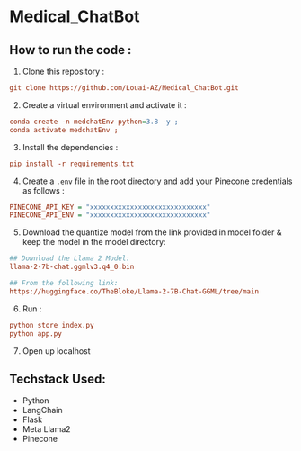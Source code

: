 # Medical_ChatBot   

## How to run the code :


1. Clone this repository :
```ini
git clone https://github.com/Louai-AZ/Medical_ChatBot.git
```

2. Create a virtual environment and activate it :
```ini
conda create -n medchatEnv python=3.8 -y ;
conda activate medchatEnv ;
```
3. Install the dependencies : 
```ini
pip install -r requirements.txt
```
4. Create a `.env` file in the root directory and add your Pinecone credentials as follows :

```ini
PINECONE_API_KEY = "xxxxxxxxxxxxxxxxxxxxxxxxxxxxx"
PINECONE_API_ENV = "xxxxxxxxxxxxxxxxxxxxxxxxxxxxx"
```

5. Download the quantize model from the link provided in model folder & keep the model in the model directory:

```ini
## Download the Llama 2 Model:
llama-2-7b-chat.ggmlv3.q4_0.bin

## From the following link:
https://huggingface.co/TheBloke/Llama-2-7B-Chat-GGML/tree/main
```

6. Run :
```ini
python store_index.py
python app.py
```
7. Open up localhost 



## Techstack Used:

- Python
- LangChain
- Flask
- Meta Llama2
- Pinecone


